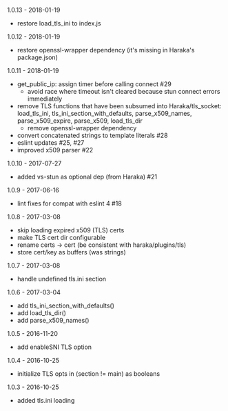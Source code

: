 
1.0.13 - 2018-01-19

- restore load_tls_ini to index.js

1.0.12 - 2018-01-19

- restore openssl-wrapper dependency (it's missing in Haraka's package.json)

1.0.11 - 2018-01-19

- get_public_ip: assign timer before calling connect #29
    - avoid race where timeout isn't cleared because stun connect errors immediately
- remove TLS functions that have been subsumed into Haraka/tls_socket: load_tls_ini, tls_ini_section_with_defaults, parse_x509_names, parse_x509_expire, parse_x509, load_tls_dir
    - remove openssl-wrapper dependency
- convert concatenated strings to template literals #28
- eslint updates #25, #27
- improved x509 parser #22

1.0.10 - 2017-07-27

- added vs-stun as optional dep (from Haraka) #21

1.0.9 - 2017-06-16

- lint fixes for compat with eslint 4  #18

1.0.8 - 2017-03-08

- skip loading expired x509 (TLS) certs
- make TLS cert dir configurable
- rename certs -> cert (be consistent with haraka/plugins/tls)
- store cert/key as buffers (was strings)

1.0.7 - 2017-03-08

- handle undefined tls.ini section

1.0.6 - 2017-03-04

- add tls_ini_section_with_defaults()
- add load_tls_dir()
- add parse_x509_names()

1.0.5 - 2016-11-20

* add enableSNI TLS option

1.0.4 - 2016-10-25

* initialize TLS opts in (section != main) as booleans

1.0.3 - 2016-10-25

* added tls.ini loading

